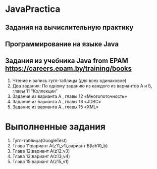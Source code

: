 # JavaPractica


## Задания на вычислительную практику
## Программирование на языке Java 
## Задания из учебника Java from EPAM https://careers.epam.by/training/books
1. Чтение и запись гугл-таблицы (для всех одинаковое)
2. Два задания: По одному заданию из каждого из вариантов А и Б, главы 11 “Коллекции”
3. Задание из варианта А , главы 12 «Многопоточность»
4. Задание из варианта А , главы 13 «JDBC»
5. Задание из варианта А , главы 15 «XML»

# Выполненные задания
1. Гугл-таблица(GoogleTest)
2. Глава 11:вариант А(z11_v1),вариант B(lab10_b)
3. Глава 12:вариант А(z12_v3)
4. Глава 13:вариант А(z13_v4)
5. Глава 15:вариант А(z15_v1)
